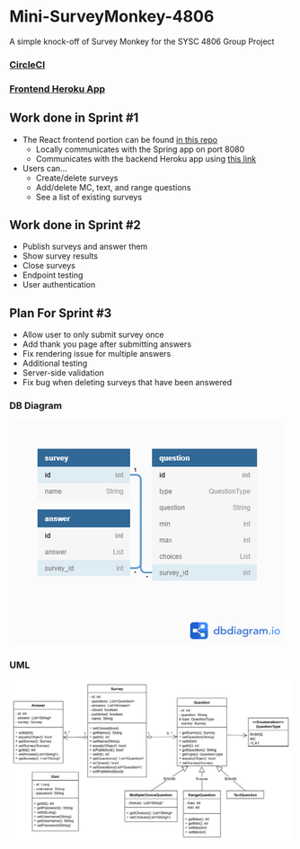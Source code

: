 # Mini-SurveyMonkey-4806
A simple knock-off of Survey Monkey for the SYSC 4806 Group Project

### [CircleCI](https://app.circleci.com/pipelines/github/aeiou80/Mini-SurveyMonkey-4806)
### [Frontend Heroku App](https://react-mini-surveymonkey.herokuapp.com/survey)

## Work done in Sprint #1
 - The React frontend portion can be found [in this repo](https://github.com/doodlehead/React-Mini-SurveyMonkey-4806)
   - Locally communicates with the Spring app on port 8080
   - Communicates with the backend Heroku app using [this link](https://mini-surveymonkey-4806.herokuapp.com/)
 - Users can...
   - Create/delete surveys
   - Add/delete MC, text, and range questions
   - See a list of existing surveys

## Work done in Sprint #2
 - Publish surveys and answer them
 - Show survey results
 - Close surveys
 - Endpoint testing
 - User authentication

## Plan For Sprint #3
- Allow user to only submit survey once
- Add thank you page after submitting answers
- Fix rendering issue for multiple answers
- Additional testing
- Server-side validation
- Fix bug when deleting surveys that have been answered

### DB Diagram
![DB Schema Diagram](src/images/DB_Schema.png?raw=true "DB Schema Diagram")

### UML
![UML Diagram](src/images/UML.png?raw=true "UML Diagram")
